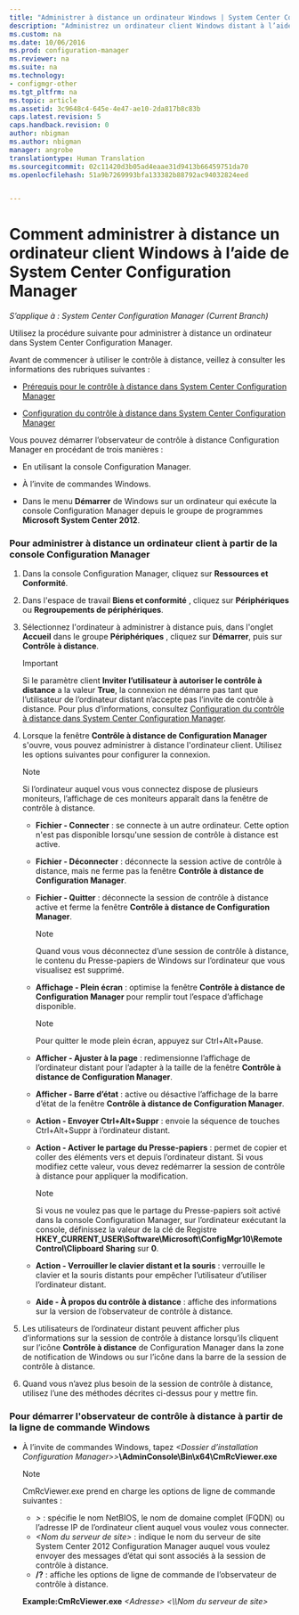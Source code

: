 ```yaml
---
title: "Administrer à distance un ordinateur Windows | System Center Configuration Manager"
description: "Administrez un ordinateur client Windows distant à l’aide de System Center Configuration Manager."
ms.custom: na
ms.date: 10/06/2016
ms.prod: configuration-manager
ms.reviewer: na
ms.suite: na
ms.technology:
- configmgr-other
ms.tgt_pltfrm: na
ms.topic: article
ms.assetid: 3c9648c4-645e-4e47-ae10-2da817b8c83b
caps.latest.revision: 5
caps.handback.revision: 0
author: nbigman
ms.author: nbigman
manager: angrobe
translationtype: Human Translation
ms.sourcegitcommit: 02c11420d3b05ad4eaae31d9413b66459751da70
ms.openlocfilehash: 51a9b7269993bfa133382b88792ac94032824eed


---
```

# <a name="how-to-remotely-administer-a-windows-client-computer-by-using-system-center-configuration-manager"></a>Comment administrer à distance un ordinateur client Windows à l’aide de System Center Configuration Manager

*S’applique à : System Center Configuration Manager (Current Branch)*

Utilisez la procédure suivante pour administrer à distance un ordinateur dans System Center Configuration Manager.  

 Avant de commencer à utiliser le contrôle à distance, veillez à consulter les informations des rubriques suivantes :  

-   [Prérequis pour le contrôle à distance dans System Center Configuration Manager](../../../../core/clients/manage/remote-control/prerequisites-for-remote-control.md)  

-   [Configuration du contrôle à distance dans System Center Configuration Manager](../../../../core/clients/manage/remote-control/configuring-remote-control.md)  

 Vous pouvez démarrer l’observateur de contrôle à distance Configuration Manager en procédant de trois manières :  

-   En utilisant la console Configuration Manager.  

-   À l’invite de commandes Windows.  

-   Dans le menu **Démarrer** de Windows sur un ordinateur qui exécute la console Configuration Manager depuis le groupe de programmes **Microsoft System Center 2012**.  

### <a name="to-remotely-administer-a-client-computer-from-the-configuration-manager-console"></a>Pour administrer à distance un ordinateur client à partir de la console Configuration Manager  

1.  Dans la console Configuration Manager, cliquez sur **Ressources et Conformité**.  

2.  Dans l'espace de travail **Biens et conformité** , cliquez sur **Périphériques** ou **Regroupements de périphériques**.  

3.  Sélectionnez l'ordinateur à administrer à distance puis, dans l'onglet **Accueil** dans le groupe **Périphériques** , cliquez sur **Démarrer**, puis sur **Contrôle à distance**.  

    > [!IMPORTANT]  
    >  Si le paramètre client **Inviter l’utilisateur à autoriser le contrôle à distance** a la valeur **True**, la connexion ne démarre pas tant que l’utilisateur de l’ordinateur distant n’accepte pas l’invite de contrôle à distance. Pour plus d’informations, consultez [Configuration du contrôle à distance dans System Center Configuration Manager](../../../../core/clients/manage/remote-control/configuring-remote-control.md).  

4.  Lorsque la fenêtre **Contrôle à distance de Configuration Manager** s'ouvre, vous pouvez administrer à distance l'ordinateur client. Utilisez les options suivantes pour configurer la connexion.  

    > [!NOTE]  
    >  Si l’ordinateur auquel vous vous connectez dispose de plusieurs moniteurs, l’affichage de ces moniteurs apparaît dans la fenêtre de contrôle à distance.  

    -   **Fichier - Connecter** : se connecte à un autre ordinateur. Cette option n'est pas disponible lorsqu'une session de contrôle à distance est active.  

    -   **Fichier - Déconnecter** : déconnecte la session active de contrôle à distance, mais ne ferme pas la fenêtre **Contrôle à distance de Configuration Manager**.  

    -   **Fichier - Quitter** : déconnecte la session de contrôle à distance active et ferme la fenêtre **Contrôle à distance de Configuration Manager**.  

        > [!NOTE]  
        >  Quand vous vous déconnectez d’une session de contrôle à distance, le contenu du Presse-papiers de Windows sur l’ordinateur que vous visualisez est supprimé.  

    -   **Affichage - Plein écran** : optimise la fenêtre **Contrôle à distance de Configuration Manager** pour remplir tout l’espace d’affichage disponible.  

        > [!NOTE]  
        >  Pour quitter le mode plein écran, appuyez sur Ctrl+Alt+Pause.  

    -   **Afficher - Ajuster à la page** : redimensionne l’affichage de l’ordinateur distant pour l’adapter à la taille de la fenêtre **Contrôle à distance de Configuration Manager**.  

    -   **Afficher - Barre d’état** : active ou désactive l’affichage de la barre d’état de la fenêtre **Contrôle à distance de Configuration Manager**.  

    -   **Action - Envoyer Ctrl+Alt+Suppr** : envoie la séquence de touches Ctrl+Alt+Suppr à l’ordinateur distant.  

    -   **Action - Activer le partage du Presse-papiers** : permet de copier et coller des éléments vers et depuis l’ordinateur distant. Si vous modifiez cette valeur, vous devez redémarrer la session de contrôle à distance pour appliquer la modification.  

        > [!NOTE]  
        >  Si vous ne voulez pas que le partage du Presse-papiers soit activé dans la console Configuration Manager, sur l’ordinateur exécutant la console, définissez la valeur de la clé de Registre **HKEY_CURRENT_USER\Software\Microsoft\ConfigMgr10\Remote Control\Clipboard Sharing** sur **0**.  

    -   **Action - Verrouiller le clavier distant et la souris** : verrouille le clavier et la souris distants pour empêcher l’utilisateur d’utiliser l’ordinateur distant.  

    -   **Aide - À propos du contrôle à distance** : affiche des informations sur la version de l’observateur de contrôle à distance.  

5.  Les utilisateurs de l’ordinateur distant peuvent afficher plus d’informations sur la session de contrôle à distance lorsqu’ils cliquent sur l’icône **Contrôle à distance** de Configuration Manager dans la zone de notification de Windows ou sur l’icône dans la barre de la session de contrôle à distance.  

6.  Quand vous n’avez plus besoin de la session de contrôle à distance, utilisez l’une des méthodes décrites ci-dessus pour y mettre fin.  

### <a name="to-start-the-remote-control-viewer-from-the-windows-command-line"></a>Pour démarrer l'observateur de contrôle à distance à partir de la ligne de commande Windows  

-   À l’invite de commandes Windows, tapez *<Dossier d’installation Configuration Manager>\>***\AdminConsole\Bin\x64\CmRcViewer.exe**  

    > [!NOTE]  
    >  CmRcViewer.exe prend en charge les options de ligne de commande suivantes :  
    >   
    >  -   *<Adresse>\>* : spécifie le nom NetBIOS, le nom de domaine complet (FQDN) ou l’adresse IP de l’ordinateur client auquel vous voulez vous connecter.  
    > -   *<Nom du serveur de site\>* : indique le nom du serveur de site System Center 2012 Configuration Manager auquel vous voulez envoyer des messages d’état qui sont associés à la session de contrôle à distance.  
    > -   **/?** : affiche les options de ligne de commande de l’observateur de contrôle à distance.  
    >   
    >  **Example:CmRcViewer.exe** *<Adresse\>* *<\\\Nom du serveur de site>*  



<!--HONumber=Nov16_HO1-->


